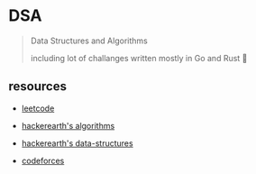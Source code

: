 # DSA

> Data Structures and Algorithms
>
> including lot of challanges written mostly in Go and Rust 💪

## resources

- [leetcode](https://leetcode.com/problemset/all/)

- [hackerearth's algorithms](https://www.hackerearth.com/practice/algorithms/)

- [hackerearth's data-structures](https://www.hackerearth.com/practice/data-structures/)

- [codeforces](https://codeforces.com/)

